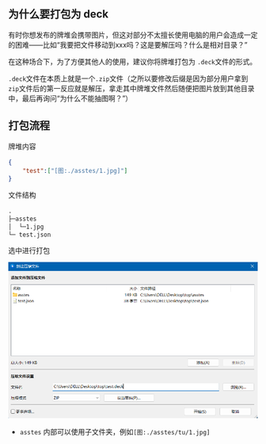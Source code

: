 ## 为什么要打包为 deck

有时你想发布的牌堆会携带图片，但这对部分不太擅长使用电脑的用户会造成一定的困难——比如“我要把文件移动到xxx吗？这是要解压吗？什么是相对目录？”

在这种场合下，为了方便其他人的使用，建议你将牌堆打包为 `.deck`文件的形式。

`.deck`文件在本质上就是一个`.zip`文件（之所以要修改后缀是因为部分用户拿到`zip`文件后的第一反应就是解压，拿走其中牌堆文件然后随便把图片放到其他目录中，最后再询问“为什么不能抽图啊？”）

## 打包流程

牌堆内容

```json
{
	"test":["[图:./asstes/1.jpg]"]
}
```

文件结构

```
.
├─asstes
│  └─1.jpg
└─ test.json
```
选中进行打包


![image](image-20221117122220065.png)



* `asstes` 内部可以使用子文件夹，例如`[图:./asstes/tu/1.jpg]`

